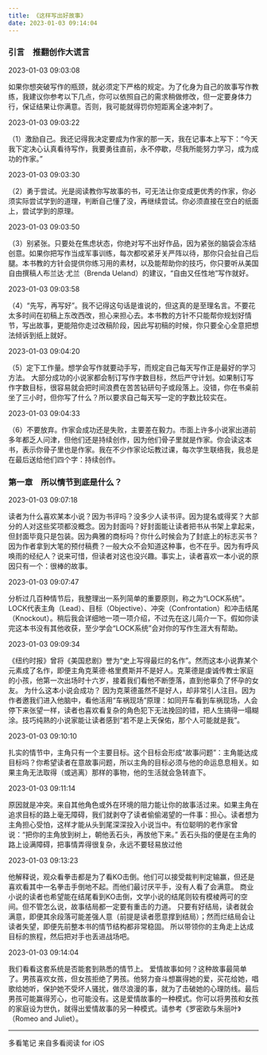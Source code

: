 ```yaml
---
title: 《这样写出好故事》
date: 2023-01-03 09:14:04
---
```



### 引言　推翻创作大谎言

2023-01-03 09:03:08

如果你想突破写作的瓶颈，就必须定下严格的规定。为了化身为自己的故事写作教练，我建议你参考以下几点，你可以依照自己的需求稍做修改，但一定要身体力行，保证结果让你满意。否则，我可能就得罚你短距离全速冲刺了。

2023-01-03 09:03:22

（1）激励自己。我还记得我决定要成为作家的那一天，我在记事本上写下：“今天我下定决心认真看待写作，我要勇往直前，永不停歇，尽我所能努力学习，成为成功的作家。”

2023-01-03 09:03:30

（2）勇于尝试。光是阅读教你写故事的书，可无法让你变成更优秀的作家，你必须实际尝试学到的道理，判断自己懂了没，再继续尝试。你必须直接在空白的纸面上，尝试学到的原理。

2023-01-03 09:03:50

（3）别紧张。只要处在焦虑状态，你绝对写不出好作品，因为紧张的脑袋会冻结创意。如果你把写作当成军事训练，每次都咬紧牙关严阵以待，那你只会扯自己后腿。本书教的方针会提供你练习用的素材，以及能帮助你的技巧，你只要听从美国自由撰稿人布兰达·尤兰（Brenda Ueland）的建议，“自由又任性地”写作就好。

2023-01-03 09:03:58

（4）“先写，再写好”。我不记得这句话是谁说的，但这真的是至理名言。不要花太多时间在初稿上东改西改，担心来担心去。本书教的方针不只能帮你规划好情节，写出故事，更能陪你走过改稿阶段，因此写初稿的时候，你只要全心全意把想法倾诉到纸上就好。

2023-01-03 09:04:20

（5）定下工作量。想学会写作就要动手写，而规定自己每天写作正是最好的学习方法。
大部分成功的小说家都会制订写作字数目标，然后严守计划。如果制订写作字数目标，很容易就会把时间浪费在苦苦钻研句子或段落上。没错，你在书桌前坐了三小时，但你写了什么？所以要求自己每天写一定的字数比较实在。

2023-01-03 09:04:33

（6）不要放弃。作家会成功还是失败，主要差在毅力。市面上许多小说家出道前多年都乏人问津，但他们还是持续创作，因为他们骨子里就是作家。你会读这本书，表示你骨子里也是作家。我在不少作家论坛教过课，每次学生联络我，我总是在最后送给他们四个字：持续创作。



### 第一章　所以情节到底是什么？

2023-01-03 09:07:18

读者为什么喜欢某本小说？因为书评吗？没多少人读书评。因为提名或得奖？大部分的人对这些奖项都没概念。因为封面吗？好封面能让读者把书从书架上拿起来，但封面毕竟只是包装。因为典雅的商标吗？你什么时候会为了封底上的标志买书？因为作者拿到大笔的预付稿费？一般大众不会知道这种事，也不在乎。因为有呼风唤雨的经纪人？说来可惜，但读者对这也没兴趣。事实上，读者喜欢一本小说的原因只有一个：很棒的故事。

2023-01-03 09:07:47

分析过几百种情节后，我整理出一系列简单的重要原则，称之为“LOCK系统”。LOCK代表主角（Lead）、目标（Objective）、冲突（Confrontation）和冲击结尾（Knockout）。稍后我会详细地一项一项介绍，不过先在这儿简介一下。假如你读完这本书没有其他收获，至少学会“LOCK系统”会对你的写作生涯大有帮助。

2023-01-03 09:09:34

《纽约时报》曾将《美国悲剧》誉为“史上写得最烂的名作”。然而这本小说靠某个元素成了名作，即便主角克莱德·格里费斯并不是好人。克莱德是虔诚传教士家庭的小孩，他第一次出场时十六岁，接着我们看他不断堕落，直到他辜负了怀孕的女友。
为什么这本小说会成功？
因为克莱德虽然不是好人，却非常引人注目。因为作者邀我们进入他脑中，看他活用“车祸现场”原理：如同开车看到车祸现场，人会停下来张望一样，读者也喜欢看复杂的角色犯下无法挽回的错，把人生搞得一塌糊涂。技巧纯熟的小说家能让读者感到“若不是上天保佑，那个人可能就是我”。

2023-01-03 09:10:10

扎实的情节中，主角只有一个主要目标。这个目标会形成“故事问题”：主角能达成目标吗？你希望读者在意故事问题，所以主角的目标必须与他的命运息息相关。如果主角无法取得（或逃离）那样的事物，他的生活就会急转直下。

2023-01-03 09:11:14

原因就是冲突。来自其他角色或外在环境的阻力能让你的故事活过来。如果主角在追求目标的路上毫无障碍，我们就剥夺了读者偷偷渴望的一件事：担心。读者想为主角担心受怕，这样才能从头到尾深深投入小说当中。有位聪明的老作家曾说：“把你的主角放到树上，朝他丢石头，再放他下来。”
丢石头指的便是在主角的路上设满障碍，把事情弄得很复杂，永远不要轻易放过他

2023-01-03 09:13:23

他解释说，观众看拳击都是为了看KO击倒。他们可以接受裁判判定输赢，但还是喜欢看其中一名拳击手倒地不起。而他们最讨厌平手，没有人看了会满意。
商业小说的读者也希望能在结尾看到KO击倒，文学小说的结尾则较有模棱两可的空间。但不管怎么说，故事结局都一定要有重击的力道。
只要有好结局，读者就会满意，即便其余段落可能差强人意（前提是读者愿意撑到结局）；然而烂结局会让读者失望，即便先前整本书的情节结构都非常稳固。
所以带领你的主角走上达成目标的旅程，然后把对手也丢进战场吧。

2023-01-03 09:14:04

我们看看这套系统是否能套到熟悉的情节上。
爱情故事如何？这种故事最简单了。男孩喜欢女孩，但女孩拒绝了男孩。他努力奋斗想赢得她的爱，买花给她，唱歌给她听，保护她不受坏人骚扰，做尽浪漫的事，就为了击破她的心理防线。最后男孩可能赢得芳心，也可能没有。这是爱情故事的一种模式。你可以将男孩和女孩的家庭设为世仇，就得出爱情故事的另一种模式。请参考《罗密欧与朱丽叶》（Romeo and Juliet）。

------

多看笔记 来自多看阅读 for iOS
